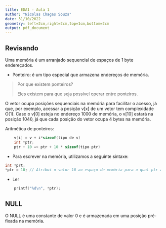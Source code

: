 ```yaml
---
title: EDA1 - Aula 1
author: "Nicolas Chagas Souza"
date: 31/10/2022
geometry: left=2cm,right=2cm,top=1cm,bottom=2cm
output: pdf_document
---
```


## Revisando

Uma memória é um arranjado sequencial de espaços de 1 byte endereçados.

- Ponteiro: é um tipo especial que armazena endereços de memória.

> Por que existem ponteiros?
>
> Eles existem para que seja possível operar entre ponteiros.

O vetor ocupa posições sequenciais na memória para facilitar o acesso, já que, por exemplo, acessar a posição v[x] de um vetor tem complexidade O(1). Caso o v[0] esteja no endereço 1000 de memória, o v[10] estará na posição 1040, já que cada posição do vetor ocupa 4 bytes na memória.

Aritmética de ponteiros:

```c
    v[i] = v + i*sizeof(tipo de v)
    int *ptr;
    ptr + 10 => ptr + 10 * sizeof(tipo ptr)
```

- Para escrever na memória, utilizamos a seguinte sintaxe:

```c
int *prt;
*ptr = 10; // Atribui o valor 10 ao espaço de memória para o qual ptr aponta. 
```

- Ler

```c
    printf("%d\n", *ptr);
```

## NULL

O NULL é uma constante de valor 0 e é armazenada em uma posição pré-fixada na memória.
